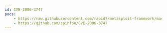 ```yaml
---
id: CVE-2006-3747
pocs:
    - https://raw.githubusercontent.com/rapid7/metasploit-framework/master/modules/exploits/windows/http/apache_mod_rewrite_ldap.rb
    - https://github.com/spinfoo/CVE-2006-3747
---
```

